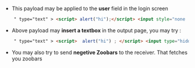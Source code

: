 - This payload may be applied to the **user** field in the login screen
```html
    " type="text" > <script> alert("hi");</script> <input style="none
```

- Above payload may **insert a textbox** in the output page, you may try : 
```html
    " type="text" > <script>  alert("hi") ; </script> <input type="hidden
```

- You may also try to send **negetive Zoobars** to the receiver. That fetches you zoobars

